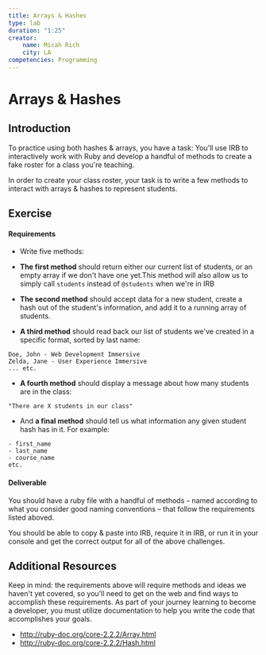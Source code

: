```yaml
---
title: Arrays & Hashes
type: lab
duration: "1:25"
creator:
    name: Micah Rich
    city: LA
competencies: Programming
---
```


# Arrays & Hashes

## Introduction

To practice using both hashes & arrays, you have a task: You'll use IRB to interactively work with Ruby and develop a handful of methods to create a fake roster for a class you're teaching.

In order to create your class roster, your task is to write a few methods to interact with arrays & hashes to represent students.


## Exercise

#### Requirements 

- Write five methods:

- **The first method** should return either our current list of students, or an empty array if we don't have one yet.This method will also allow us to simply call `students` instead of `@students` when we're in IRB

- **The second method** should accept data for a new student, create a hash out of the student's information, and add it to a running array of students.

- **A third method** should read back our list of students we've created in a specific format, sorted by last name:
```
Doe, John - Web Development Immersive
Zelda, Jane - User Experience Immersive
... etc.
```

- **A fourth method** should display a message about how many students are in the class:
```
"There are X students in our class"
```

- And **a final method** should tell us what information any given student hash has in it. For example:
```
- first_name
- last_name
- course_name
etc.
```

#### Deliverable

You should have a ruby file with a handful of methods – named according to what you consider good naming conventions – that follow the requirements listed aboved.

You should be able to copy & paste into IRB, require it in IRB, or run it in your console and get the correct output for all of the above challenges.

## Additional Resources

Keep in mind: the requirements above will require methods and ideas we haven't yet covered, so you'll need to get on the web and find ways to accomplish these requirements. As part of your journey learning to become a developer, you must utilize documentation to help you write the code that accomplishes your goals. 

- http://ruby-doc.org/core-2.2.2/Array.html
- http://ruby-doc.org/core-2.2.2/Hash.html